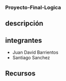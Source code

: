 ### Proyecto-Final-Logica

## descripción

## integrantes
- Juan David Barrientos
- Santiago Sanchez

## Recursos
